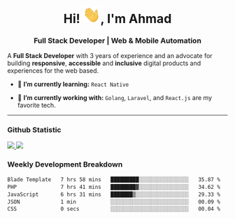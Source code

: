 <h1 align="center">Hi! <img src="https://raw.githubusercontent.com/ABSphreak/ABSphreak/master/gifs/Hi.gif" width="40px" />, I'm Ahmad</h1>


<h3 align="center">Full Stack Developer | Web & Mobile Automation </h3>

A **Full Stack Developer** with 3 years of experience and an advocate for building **responsive**, **accessible** and **inclusive** digital products and experiences for the web based.
- 🔭 **I’m currently learning:** `React Native`  

- 🔨 **I’m currently working with:** `Golang`, `Laravel`, and `React.js` are my favorite tech.



---
  
### Github Statistic
<p align="left">
<a href="https://github.com/ahmadlaiq97">
  <img height="180em" src="https://github-readme-stats-eight-theta.vercel.app/api?username=ahmadlaiq&show_icons=true&theme=algolia&include_all_commits=true&count_private=true"/>
  <img height="180em" src="https://github-readme-stats-eight-theta.vercel.app/api/top-langs/?username=ahmadlaiq&layout=compact&langs_count=8&theme=algolia"/>
</a>
</p>


### Weekly Development Breakdown
<!--START_SECTION:waka-->

```txt
Blade Template   7 hrs 58 mins   █████████░░░░░░░░░░░░░░░░   35.87 %
PHP              7 hrs 41 mins   ████████▓░░░░░░░░░░░░░░░░   34.62 %
JavaScript       6 hrs 31 mins   ███████▒░░░░░░░░░░░░░░░░░   29.33 %
JSON             1 min           ░░░░░░░░░░░░░░░░░░░░░░░░░   00.09 %
CSS              0 secs          ░░░░░░░░░░░░░░░░░░░░░░░░░   00.04 %
```

<!--END_SECTION:waka-->
